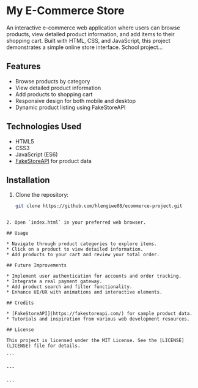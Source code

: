 # My E-Commerce Store

An interactive e-commerce web application where users can browse products, view detailed product information, and add items to their shopping cart. Built with HTML, CSS, and JavaScript, this project demonstrates a simple online store interface. School project...

## Features
- Browse products by category
- View detailed product information
- Add products to shopping cart
- Responsive design for both mobile and desktop
- Dynamic product listing using FakeStoreAPI

## Technologies Used
- HTML5
- CSS3
- JavaScript (ES6)
- [FakeStoreAPI](https://fakestoreapi.com/) for product data

## Installation

1. Clone the repository:
   ```bash
   git clone https://github.com/hlengiwe08/ecommerce-project.git
````

2. Open `index.html` in your preferred web browser.

## Usage

* Navigate through product categories to explore items.
* Click on a product to view detailed information.
* Add products to your cart and review your total order.

## Future Improvements

* Implement user authentication for accounts and order tracking.
* Integrate a real payment gateway.
* Add product search and filter functionality.
* Enhance UI/UX with animations and interactive elements.

## Credits

* [FakeStoreAPI](https://fakestoreapi.com/) for sample product data.
* Tutorials and inspiration from various web development resources.

## License

This project is licensed under the MIT License. See the [LICENSE](LICENSE) file for details.

```

---


```
